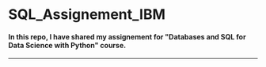 # SQL_Assignement_IBM
#### In this repo, I have shared my assignement for "Databases and SQL for Data Science with Python" course.
--------------------------------------------------------------------------------------------------------

